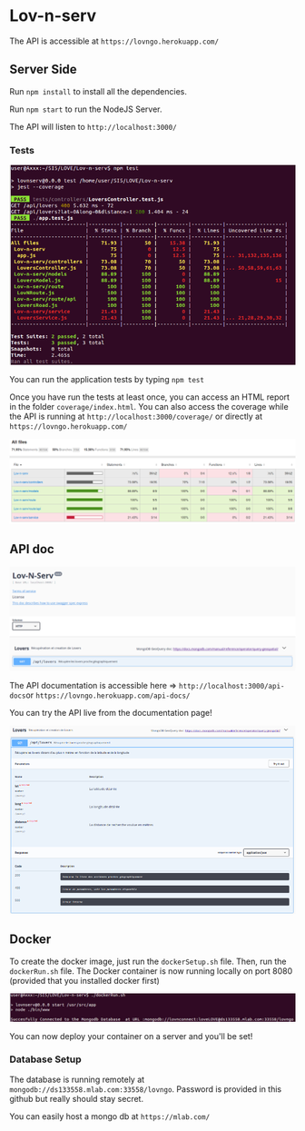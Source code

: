 # Lov-n-serv

The API is accessible at `https://lovngo.herokuapp.com/`

## Server Side

Run `npm install` to install all the dependencies.

Run `npm start` to run the NodeJS Server.

The API will listen to `http://localhost:3000/`

### Tests

![alt text](https://github.com/NicolasBighetti/Lov-n-serv/blob/master/resources/tests-console.png)

You can run the application tests by typing `npm test`

Once you have run the tests at least once, you can access an HTML report in the folder `coverage/index.html`. You can also access the coverage while the API is running at `http://localhost:3000/coverage/` or directly at `https://lovngo.herokuapp.com/`

![alt text](https://github.com/NicolasBighetti/Lov-n-serv/blob/master/resources/lovers_test.png)

## API doc

![alt text](https://github.com/NicolasBighetti/Lov-n-serv/blob/master/resources/lovers_dock.png)

The API documentation is accessible here => `http://localhost:3000/api-docs`or `https://lovngo.herokuapp.com/api-docs/`

You can try the API live from the documentation page!

![alt text](https://github.com/NicolasBighetti/Lov-n-serv/blob/master/resources/lovers-try.png)


## Docker

To create the docker image, just run the `dockerSetup.sh` file. Then, run the `dockerRun.sh` file. The Docker container is now running locally on port 8080 (provided that you installed docker first)

![alt text](https://github.com/NicolasBighetti/Lov-n-serv/blob/master/resources/docker_run.png)

You can now deploy your container on a server and you'll be set!

### Database Setup

The database is running remotely at `mongodb://ds133558.mlab.com:33558/lovngo`. Password is provided in this github but really should stay secret.

You can easily host a mongo db at `https://mlab.com/`
